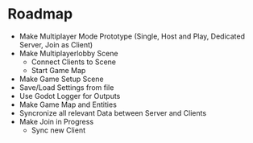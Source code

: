 # Roadmap

- Make Multiplayer Mode Prototype (Single, Host and Play, Dedicated Server, Join as Client)
- Make Multiplayerlobby Scene
  - Connect Clients to Scene
  - Start Game Map
- Make Game Setup Scene
- Save/Load Settings from file
- Use Godot Logger for Outputs
- Make Game Map and Entities
- Syncronize all relevant Data between Server and Clients
- Make Join in Progress
  - Sync new Client
